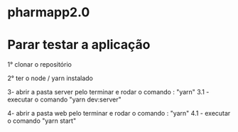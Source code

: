 # pharmapp2.0

# Parar testar a aplicação

1° clonar o repositório

2° ter o node / yarn instalado

3- abrir a pasta server pelo terminar e rodar o comando : "yarn"
3.1 - executar o comando "yarn dev:server"

4- abrir a pasta web pelo terminar e rodar o comando : "yarn"
4.1 - executar o comando "yarn start"

